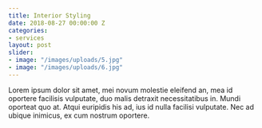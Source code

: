```yaml
---
title: Interior Styling
date: 2018-08-27 00:00:00 Z
categories:
- services
layout: post
slider:
- image: "/images/uploads/5.jpg"
- image: "/images/uploads/6.jpg"
---
```


Lorem ipsum dolor sit amet, mei novum molestie eleifend an, mea id oportere facilisis vulputate, duo malis detraxit necessitatibus in. Mundi oporteat quo at. Atqui euripidis his ad, ius id nulla facilisi vulputate. Nec ad ubique inimicus, ex cum nostrum oportere.